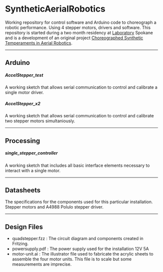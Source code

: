 # SyntheticAerialRobotics #

Working repository for control software and Arduino code to choreograph a robotic performance. Using 4 stepper motors, drivers and software. This repository is started during a two month residency at [Laboratory](http://laboratoryspokane.com) Spokane and is a development of an original project [Choreographed Synthetic Temperaments in Aerial Robotics](http://lukesturgeon.co.uk/Choreographed-Synthetic-Temperaments-in-Aerial-Robotics).

---

## Arduino ##

##### AccelStepper_test
A working sketch that allows serial communication to control and calibrate a single motor driver.

##### AccelStepper_x2
A working sketch that allows serial communication to control and calibrate two stepper motors simultaniously.

---

## Processing ##

##### single_stepper_controller
A working sketch that includes all basic interface elements necessary to interact with a single motor.

---

## Datasheets ##

The specifications for the components used for this particular installation. Stepper motors and A4988 Polulo stepper driver.

---

## Design Files ##

- quadstepper.fzz : The circuit diagram and components created in Fritzing.
- powersupply.pdf : The power supply used for the installation 12V 5A
- motor-unit.ai : The illustrator file used to fabricate the acrylic sheets to assemble the four motor units. This file is to scale but some measurements are imprecise.
